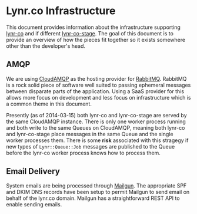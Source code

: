 # Lynr.co Infrastructure

This document provides information about the infrastructure supporting [lynr-co][lynr] and if different [lynr-co-stage][lynr-stage]. The goal of this document is to provide an overview of how the pieces fit together so it exists somewhere other than the developer's head.

[lynr]: https://www.lynr.co
[lynr-stage]: https://lynr-co-stage.herokuapp.com

## AMQP

We are using [CloudAMQP][cloudamqp] as the hosting provider for [RabbitMQ][rabbitmq]. RabbitMQ is a rock solid piece of software well suited to passing ephemeral messages between disparate parts of the application. Using a SaaS provider for this allows more focus on development and less focus on infrastructure which is a common theme in this document.

Presently (as of 2014-03-15) both lynr-co and lynr-co-stage are served by the same CloudAMQP instance. There is only one worker process running and both write to the same Queues on CloudAMQP, meaning both lynr-co and lynr-co-stage place messages in the same Queue and the single worker processes them. There is some **risk** associated with this stragegy if new types of `Lynr::Queue::Job` messages are published to the Queue before the lynr-co worker process knows how to process them.

[cloudamqp]: http://www.cloudamqp.com
[rabbitmq]: http://www.rabbitmq.com

## Email Delivery

System emails are being processed through [Mailgun][mailgun]. The appropriate SPF and DKIM DNS records have been setup to permit Mailgun to send email on behalf of the lynr.co domain. Mailgun has a straightforward REST API to enable sending emails.

[mailgun]: http://www.mailgun.com